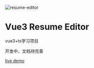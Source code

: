 ![resume-editor](https://media-bed.streakingman.com/resume-editor.gif)

# Vue3 Resume Editor

vue3+ts学习项目

开发中，文档待完善

[live demo ](https://resume-editor.streakingman.com/)

